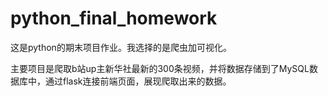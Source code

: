 # python_final_homework
这是python的期末项目作业。我选择的是爬虫加可视化。

主要项目是爬取b站up主新华社最新的300条视频，并将数据存储到了MySQL数据库中，通过flask连接前端页面，展现爬取出来的数据。

